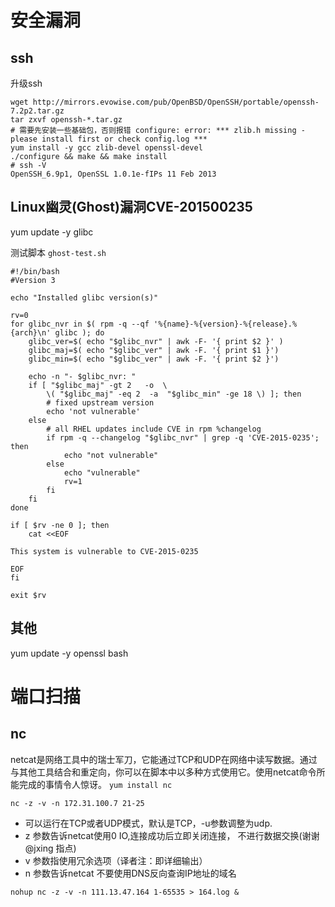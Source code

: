 # 安全漏洞
## ssh
升级ssh
```shell
wget http://mirrors.evowise.com/pub/OpenBSD/OpenSSH/portable/openssh-7.2p2.tar.gz
tar zxvf openssh-*.tar.gz
# 需要先安装一些基础包，否则报错 configure: error: *** zlib.h missing - please install first or check config.log ***
yum install -y gcc zlib-devel openssl-devel
./configure && make && make install
# ssh -V
OpenSSH_6.9p1, OpenSSL 1.0.1e-fIPs 11 Feb 2013
```


## Linux幽灵(Ghost)漏洞CVE-201500235

yum update -y glibc

测试脚本 `ghost-test.sh`
```shell
#!/bin/bash
#Version 3

echo "Installed glibc version(s)"

rv=0
for glibc_nvr in $( rpm -q --qf '%{name}-%{version}-%{release}.%{arch}\n' glibc ); do
    glibc_ver=$( echo "$glibc_nvr" | awk -F- '{ print $2 }' )
    glibc_maj=$( echo "$glibc_ver" | awk -F. '{ print $1 }')
    glibc_min=$( echo "$glibc_ver" | awk -F. '{ print $2 }')
    
    echo -n "- $glibc_nvr: "
    if [ "$glibc_maj" -gt 2   -o  \
        \( "$glibc_maj" -eq 2  -a  "$glibc_min" -ge 18 \) ]; then
        # fixed upstream version
        echo 'not vulnerable'
    else
        # all RHEL updates include CVE in rpm %changelog
        if rpm -q --changelog "$glibc_nvr" | grep -q 'CVE-2015-0235'; then
            echo "not vulnerable"
        else
            echo "vulnerable"
            rv=1
        fi
    fi
done

if [ $rv -ne 0 ]; then
    cat <<EOF

This system is vulnerable to CVE-2015-0235

EOF
fi

exit $rv
```

## 其他
yum update -y openssl bash

# 端口扫描
## nc
netcat是网络工具中的瑞士军刀，它能通过TCP和UDP在网络中读写数据。通过与其他工具结合和重定向，你可以在脚本中以多种方式使用它。使用netcat命令所能完成的事情令人惊讶。
`yum install nc`

`nc -z -v -n 172.31.100.7 21-25`

- 可以运行在TCP或者UDP模式，默认是TCP，-u参数调整为udp.
- z 参数告诉netcat使用0 IO,连接成功后立即关闭连接， 不进行数据交换(谢谢@jxing 指点)
- v 参数指使用冗余选项（译者注：即详细输出）
- n 参数告诉netcat 不要使用DNS反向查询IP地址的域名

```shell
nohup nc -z -v -n 111.13.47.164 1-65535 > 164.log &
```
